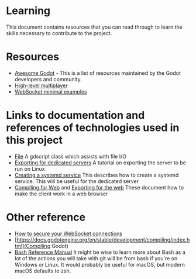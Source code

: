 # Learning
This document contains resources that you can read through to learn the skills necessary to contribute to the project.

# Resources
* [Awesome Godot](https://github.com/godotengine/awesome-godot/blob/master/README.md) - This is a list of resources maintained by the Godot developers and community.
* [High-level multiplayer](https://docs.godotengine.org/en/3.4/tutorials/networking/high_level_multiplayer.html)
* [WebSocket minimal examples](https://docs.godotengine.org/en/stable/tutorials/networking/websocket.html)

# Links to documentation and references of technologies used in this project
* [File](https://docs.godotengine.org/en/stable/classes/class_file.html)
 A gdscript class which assists with file I/O
* [Exporting for dedicated servers](https://docs.godotengine.org/en/stable/getting_started/workflow/export/exporting_for_dedicated_servers.html)
 A tutorial on exporting the server to be run on Linux
* [Creating a systemd service](https://medium.com/@benmorel/creating-a-linux-service-with-systemd-611b5c8b91d6)
 This describes how to create a systemd service. This will be useful for the dedicated server
* [Compiling for Web](https://docs.godotengine.org/en/stable/development/compiling/compiling_for_web.html) and [Exporting for the web](https://docs.godotengine.org/en/stable/getting_started/workflow/export/exporting_for_web.html#doc-javascript-export-options)
 These document how to make the client work in a web browser

# Other reference
* [How to secure your WebSocket connections](https://www.freecodecamp.org/news/how-to-secure-your-websocket-connections-d0be0996c556/)
* [https://docs.godotengine.org/en/stable/development/compiling/index.html](Compiling Godot)
* [Bash Reference Manual](https://www.gnu.org/savannah-checkouts/gnu/bash/manual/bash.html)
 It might be wise to learn more about Bash as a lot of the actions you will take with git will be from bash if you're on Windows or Linux. It would probably be useful for macOS, but modern macOS defaults to zsh.
